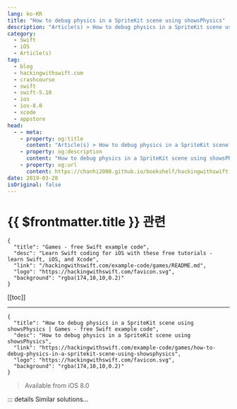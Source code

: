 ```yaml
---
lang: ko-KR
title: "How to debug physics in a SpriteKit scene using showsPhysics"
description: "Article(s) > How to debug physics in a SpriteKit scene using showsPhysics"
category:
  - Swift
  - iOS
  - Article(s)
tag: 
  - blog
  - hackingwithswift.com
  - crashcourse
  - swift
  - swift-5.10
  - ios
  - ios-8.0
  - xcode
  - appstore
head:
  - - meta:
    - property: og:title
      content: "Article(s) > How to debug physics in a SpriteKit scene using showsPhysics"
    - property: og:description
      content: "How to debug physics in a SpriteKit scene using showsPhysics"
    - property: og:url
      content: https://chanhi2000.github.io/bookshelf/hackingwithswift.com/example-code/games/how-to-debug-physics-in-a-spritekit-scene-using-showsphysics.html
date: 2019-03-28
isOriginal: false
---
```


# {{ $frontmatter.title }} 관련

```component VPCard
{
  "title": "Games - free Swift example code",
  "desc": "Learn Swift coding for iOS with these free tutorials - learn Swift, iOS, and Xcode",
  "link": "/hackingwithswift.com/example-code/games/README.md",
  "logo": "https://hackingwithswift.com/favicon.svg",
  "background": "rgba(174,10,10,0.2)"
}
```

[[toc]]

---

```component VPCard
{
  "title": "How to debug physics in a SpriteKit scene using showsPhysics | Games - free Swift example code",
  "desc": "How to debug physics in a SpriteKit scene using showsPhysics",
  "link": "https://hackingwithswift.com/example-code/games/how-to-debug-physics-in-a-spritekit-scene-using-showsphysics",
  "logo": "https://hackingwithswift.com/favicon.svg",
  "background": "rgba(174,10,10,0.2)"
}
```

> Available from iOS 8.0

<!-- TODO: 작성 -->

<!-- 
SpriteKit’s `SKView` class has a few built-in debugging options, of which two are enabled by default: `showsFPS` to show the current frames per second, and `showsNodeCount` to show how many nodes are currently in your scene.

If you’re having trouble understanding the way your physics objects are behaving, you should enable the `showsPhysics` option on your view, like this:

```swift
skView.showsPhysics = true
```

You can put that into <VPIcon icon="fa-brands fa-swift"/>`GameViewController.swift` if you’re using Xcode’s default SpriteKit template, alongside `showsFPS` and `showsNodeCount`.

When set to true, `showsPhysics` will automatically draw blue lines around all your physics shapes, allowing you to see them in exactly the same way as the physics engine does. Hopefully you’ll be able to see where you’ve made a mistake and can correct it quickly!

-->

::: details Similar solutions…

<!--
/example-code/games/how-to-simulate-gravity-in-a-spritekit-scene">How to simulate gravity in a SpriteKit scene 
/example-code/games/how-to-stop-an-skphysicsbody-responding-to-physics-using-its-dynamic-property">How to stop an SKPhysicsBody responding to physics using its dynamic property 
/example-code/games/how-to-add-physics-to-an-skspritenode">How to add physics to an SKSpriteNode 
/example-code/games/how-to-add-pixel-perfect-physics-to-an-skspritenode">How to add pixel-perfect physics to an SKSpriteNode 
/example-code/language/how-to-print-debug-text-in-swift">How to print debug text in Swift</a>
-->

